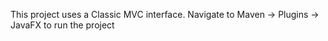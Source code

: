 This project uses a Classic MVC interface.
Navigate to Maven -> Plugins -> JavaFX to run the project
